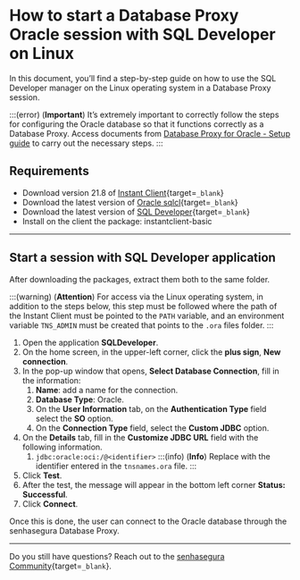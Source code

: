 # How to start a Database Proxy Oracle session with SQL Developer on Linux

In this document, you’ll find a step-by-step guide on how to use the SQL Developer manager on the Linux operating system in a Database Proxy session.

:::(error) (**Important**)
It’s extremely important to correctly follow the steps for configuring the Oracle database so that it functions correctly as a Database Proxy. Access documents from [Database Proxy for Oracle - Setup guide](/v3-33/docs/pam-session-oracle-database-configurations-1) to carry out the necessary steps.
:::

## Requirements

* Download version 21.8 of [Instant Client](https://www.oracle.com/br/database/technologies/instant-client/downloads.html){target=`_blank`}
* Download the latest version of [Oracle sqlcl](https://www.oracle.com/br/database/sqldeveloper/technologies/sqlcl/){target=`_blank`}
* Download the latest version of [SQL Developer](https://www.oracle.com/database/sqldeveloper/technologies/download/){target=`_blank`}
* Install on the client the package: instantclient-basic

---
## Start a session with SQL Developer application

After downloading the packages, extract them both to the same folder.

:::(warning) (**Attention**)
For access via the Linux operating system, in addition to the steps below, this step must be followed where the path of the Instant Client must be pointed to the `PATH` variable, and an environment variable `TNS_ADMIN` must be created that points to the `.ora` files folder.
:::

1. Open the application **SQLDeveloper**.
2. On the home screen, in the upper-left corner, click the **plus sign**, **New connection**.
3. In the pop-up window that opens, **Select Database Connection**, fill in the information:
    1. **Name**: add a name for the connection.
    2. **Database Type**: Oracle.
    3. On the **User Information** tab, on the **Authentication Type** field select the **SO** option.
    4. On the **Connection Type** field, select the **Custom JDBC** option.
4. On the **Details** tab, fill in the **Customize JDBC URL** field with the following information.
    1. `jdbc:oracle:oci:/@<identifier>`
        :::(info) (**Info**)
        Replace with the identifier entered in the `tnsnames.ora` file.
        :::
5. Click **Test**.
6. After the test, the message will appear in the bottom left corner **Status: Successful**.
7. Click **Connect**.

Once this is done, the user can connect to the Oracle database through the senhasegura Database Proxy.

---
Do you still have questions? Reach out to the [senhasegura Community](https://community.senhasegura.io/){target=`_blank`}.